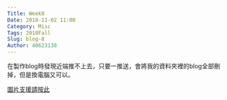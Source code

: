 ```yaml
---
Title: Week8
Date: 2018-11-02 11:00
Category: Misc
Tags: 2018Fall
Slug: blog-8
Author: 40623138
---
```


<!-- PELICAN_END_SUMMARY -->

在製作blog時發現近端推不上去，只要一推送，會將我的資料夾裡的blog全部刪掉，但是換電腦又可以。

[圖片支援請按此](https://drive.google.com/file/d/1sgDI28fKn6ZFvYCn5wIObinNYknkhtmQ/view?usp=sharing)